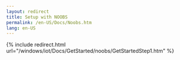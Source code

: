 ```yaml
---
layout: redirect
title: Setup with NOOBS
permalink: /en-US/Docs/Noobs.htm
lang: en-US
---
```


{% include redirect.html url="/windows/iot/Docs/GetStarted/noobs/GetStartedStep1.htm" %}
